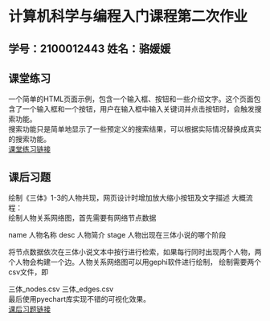 # 计算机科学与编程入门课程第二次作业  
## 学号：2100012443 姓名：骆媛媛  
## 课堂练习  
一个简单的HTML页面示例，包含一个输入框、按钮和一些介绍文字。这个页面包含了一个输入框和一个按钮，用户在输入框中输入关键词并点击按钮时，会触发搜索功能。  
搜索功能只是简单地显示了一些预定义的搜索结果，可以根据实际情况替换成真实的搜索功能。  
[课堂练习链接](https://sjanhk1/search_engine.html)  
## 课后习题  
绘制《三体》1-3的人物共现，网页设计时增加放大缩小按钮及文字描述
大概流程：  
绘制人物关系网络图，首先需要有网络节点数据

name 人物名称
desc 人物简介
stage 人物出现在三体小说的哪个阶段  

将节点数据依次在三体小说文本中按行进行检索，如果每行同时出现两个人物，两个人物会构建一个边。人物关系网络图可以用gephi软件进行绘制， 绘制需要两个csv文件，即

三体_nodes.csv
三体_edges.csv  
最后使用pyechart库实现不错的可视化效果。  
[课后习题链接](https://sjanhk1/三体_graph.html)
